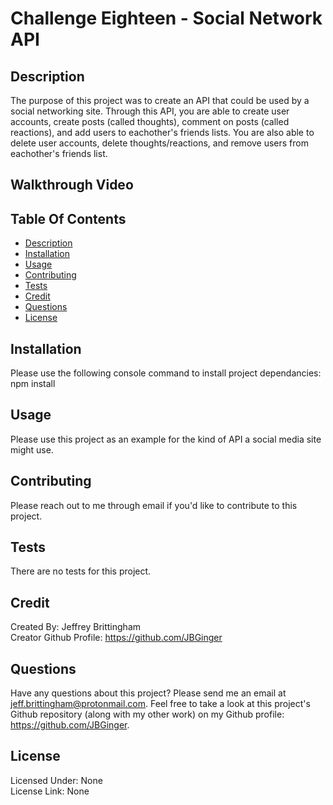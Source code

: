 # Challenge Eighteen - Social Network API

## Description
The purpose of this project was to create an API that could be used by a social networking site. Through this API, you are able to create user accounts, create posts (called thoughts), comment on posts (called reactions), and add users to eachother's friends lists. You are also able to delete user accounts, delete thoughts/reactions, and remove users from eachother's friends list.

## Walkthrough Video

## Table Of Contents
* [Description](#description)
* [Installation](#installation)
* [Usage](#usage)
* [Contributing](#contributing)
* [Tests](#tests)
* [Credit](#credit)
* [Questions](#questions)
* [License](#license)

## Installation
Please use the following console command to install project dependancies: npm install

## Usage
Please use this project as an example for the kind of API a social media site might use.

## Contributing
Please reach out to me through email if you'd like to contribute to this project.

## Tests
There are no tests for this project.

## Credit
Created By: Jeffrey Brittingham  
Creator Github Profile: https://github.com/JBGinger

## Questions
Have any questions about this project? Please send me an email at jeff.brittingham@protonmail.com.
Feel free to take a look at this project's Github repository (along with my other work) on my Github profile: https://github.com/JBGinger.

## License 
  Licensed Under: None  
  License Link: None
  
